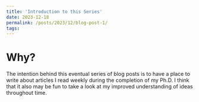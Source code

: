 ```yaml
---
title: 'Introduction to this Series'
date: 2023-12-18
permalink: /posts/2023/12/blog-post-1/
tags:
---
```


Why?
=======
The intention behind this eventual series of blog posts is to have a place to write about articles I read weekly during the completion of my Ph.D. I think that it also may be fun to take a look at my improved understanding of ideas throughout time.
